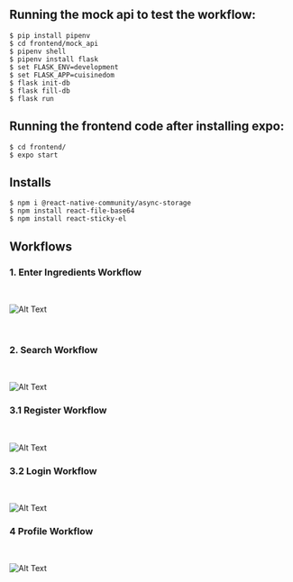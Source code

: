 ## Running the mock api to test the workflow:
```
$ pip install pipenv
$ cd frontend/mock_api
$ pipenv shell 
$ pipenv install flask 
$ set FLASK_ENV=development 
$ set FLASK_APP=cuisinedom 
$ flask init-db
$ flask fill-db
$ flask run  
```
## Running the frontend code after installing expo:
```
$ cd frontend/
$ expo start
```

## Installs
```
$ npm i @react-native-community/async-storage
$ npm install react-file-base64
$ npm install react-sticky-el
```

## Workflows
### 1. Enter Ingredients Workflow
<br>

![Alt Text](./assets/workflow-1.gif)

<br>

### 2. Search Workflow
<br>

![Alt Text](./assets/workflow-2.gif)

### 3.1 Register Workflow
<br>

![Alt Text](./assets/workflow-3-2.gif)

### 3.2 Login Workflow
<br>

![Alt Text](./assets/workflow-3.gif)

### 4 Profile Workflow
<br>

![Alt Text](./assets/workflow-4.gif)


